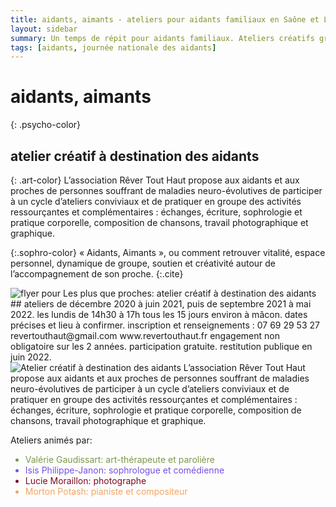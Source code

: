 ```yaml
---
title: aidants, aimants - ateliers pour aidants familiaux en Saône et Loire à Mâcon
layout: sidebar
summary: Un temps de répit pour aidants familiaux. Ateliers créatifs gratuits avec le soutien de la Conférence des Financeurs, qui offrent aux aidants un espace d'échange et les invitent à l'élaboration de leur vécu à travers des activités comme l'écriture, la composition de chansons, et la sophrologie.
tags: [aidants, journée nationale des aidants]
---
```


# aidants, aimants

{: .psycho-color}

<h2>atelier créatif à destination des aidants</h2>

{: .art-color}
L’association Rêver Tout Haut propose aux aidants et aux proches de personnes souffrant de maladies neuro-évolutives de participer à un cycle d’ateliers conviviaux et de pratiquer en groupe des activités ressourçantes et complémentaires : échanges, écriture, sophrologie et pratique corporelle, composition de chansons, travail photographique et graphique.

{:.sophro-color}
« Aidants, Aimants », ou comment retrouver vitalité, espace personnel, dynamique de groupe, soutien et créativité autour de l’accompagnement de son proche.
{:.cite}

<div class="center-big-block"><img src="https://res.cloudinary.com/dnxcesebo/image/upload/w_800,q_auto,f_auto/v1600142938/flyer-aidants_aimants_hhjoof.jpg" alt="flyer pour Les plus que proches: atelier créatif à destination des aidants"></div>
## ateliers
de décembre 2020 à juin 2021,   
puis de septembre 2021 à mai 2022.   
les lundis de 14h30 à 17h tous les 15 jours environ à mâcon. dates précises et lieu à confirmer.   
inscription et renseignements : 07 69 29 53 27    revertouthaut@gmail.com www.revertouthaut.fr   
engagement non obligatoire sur les 2 années. participation gratuite.   
restitution publique en juin 2022.   
<div class="center-big-block"><img src="https://res.cloudinary.com/dnxcesebo/image/upload/w_800,q_auto,f_auto/v1600142937/flyer-aidants_aimants-p2_jy2lch.jpg" alt="Atelier créatif à destination des aidants
L’association Rêver Tout Haut propose aux aidants et aux proches de personnes souffrant de maladies neuro-évolutives de participer à un cycle d’ateliers conviviaux et de pratiquer en groupe des activités ressourçantes et complémentaires : échanges, écriture, sophrologie et pratique corporelle, composition de chansons, travail photographique et graphique."></div>

Ateliers animés par:

<ul>
<li style="color: #7C984A">Valérie Gaudissart: art-thérapeute et parolière</li>

<li style="color: #7551e1">Isis Philippe-Janon: sophrologue et comédienne</li>

<li style="color: #7c0a24">Lucie Moraillon: photographe</li>

<li style="color: sandybrown">Morton Potash: pianiste et compositeur</li>
</ul>

